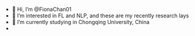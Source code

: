 - 👋 Hi, I’m @FionaChan01
- 👀 I’m interested in FL and NLP, and these are my recently research lays
- 🤗 I’m currently studying in Chongqing University, China
- 
<!---
FionaChan01/FionaChan01 is a ✨ special ✨ repository because its `README.md` (this file) appears on your GitHub profile.
You can click the Preview link to take a look at your changes.
--->

